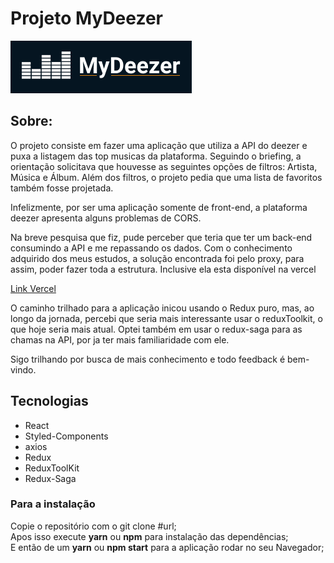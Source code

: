# Projeto MyDeezer

  

![logo](./src/assets/logomydeezer.png)

  

## Sobre:

O projeto consiste em fazer uma aplicação que utiliza a API do deezer e puxa a listagem das top musicas da plataforma. Seguindo o briefing, a orientação solicitava que houvesse as seguintes opções de filtros: Artista, Música e Álbum. Além dos filtros, o projeto pedia que uma lista de favoritos também fosse projetada.

Infelizmente, por ser uma aplicação somente de front-end, a plataforma deezer apresenta alguns problemas de CORS.

Na breve pesquisa que fiz, pude perceber que teria que ter um back-end consumindo a API e me repassando os dados. Com o conhecimento adquirido dos meus estudos, a solução encontrada foi pelo proxy, para assim, poder fazer toda a estrutura. Inclusive ela esta disponível na vercel

[Link Vercel](https://my-deezer.vercel.app/)

O caminho trilhado para a aplicação inicou usando o Redux puro, mas, ao longo da jornada, percebi que seria mais interessante usar o reduxToolkit, o que hoje seria mais atual. Optei também em usar o redux-saga para as chamas na API, por ja ter mais familiaridade com ele.

Sigo trilhando por busca de mais conhecimento e todo feedback é bem-vindo.




## Tecnologias

 - React 
 - Styled-Components 
 - axios 
 - Redux
 - ReduxToolKit 
 - Redux-Saga


### Para a instalação 
Copie o repositório com o git clone #url;<br>
Apos isso execute **yarn** ou **npm** para instalação das dependências; <br>
E então de um **yarn** ou **npm start** para a aplicação rodar no seu Navegador;

